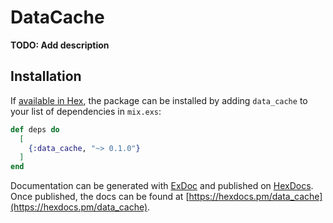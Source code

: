 # DataCache

**TODO: Add description**

## Installation

If [available in Hex](https://hex.pm/docs/publish), the package can be installed
by adding `data_cache` to your list of dependencies in `mix.exs`:

```elixir
def deps do
  [
    {:data_cache, "~> 0.1.0"}
  ]
end
```

Documentation can be generated with [ExDoc](https://github.com/elixir-lang/ex_doc)
and published on [HexDocs](https://hexdocs.pm). Once published, the docs can
be found at [https://hexdocs.pm/data_cache](https://hexdocs.pm/data_cache).

